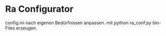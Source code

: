 # Ra Configurator

config.ini nach eigenen Bedürfnissen anpassen.
mit python ra_conf.py bin-Files erzeugen.
